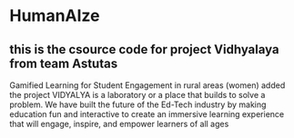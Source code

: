 # HumanAIze 
## this is the csource code for project Vidhyalaya from team Astutas 
Gamified Learning for Student Engagement in rural areas (women)
added the project
VIDYALYA is a laboratory or a place that builds to solve a problem. We have built the future of the Ed-Tech industry by making education fun and interactive to create an immersive learning experience that will engage, inspire, and empower learners of all ages
